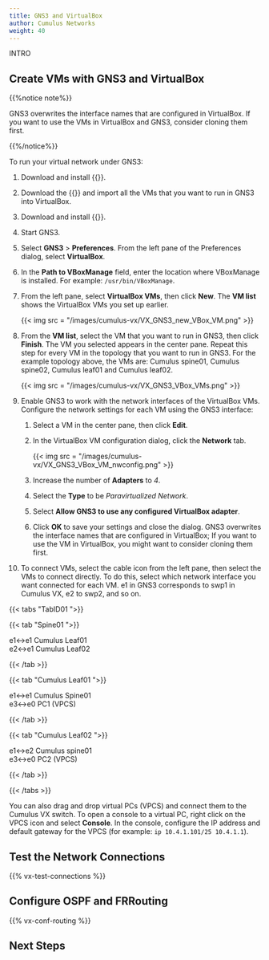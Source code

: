 ```yaml
---
title: GNS3 and VirtualBox
author: Cumulus Networks
weight: 40
---
```


INTRO

## Create VMs with GNS3 and VirtualBox

{{%notice note%}}

GNS3 overwrites the interface names that are configured in VirtualBox. If you want to use the VMs in VirtualBox and GNS3, consider cloning them first.

{{%/notice%}}

To run your virtual network under GNS3:

1. Download and install {{<exlink url="https://www.virtualbox.org" text="VirtualBox">}}.
2. Download the {{<exlink url="https://cumulusnetworks.com/cumulus-vx/download/" text="VirtualBox OVA image">}} and import all the VMs that you want to run in GNS3 into VirtualBox.
3. Download and install {{<exlink url="https://www.gns3.com/software" text="GNS3">}}.
4. Start GNS3.
5. Select **GNS3** \> **Preferences**. From the left pane of the Preferences dialog, select **VirtualBox**.
6. In the **Path to VBoxManage** field, enter the location where VBoxManage is installed. For example: `/usr/bin/VBoxManage`.
7. From the left pane, select **VirtualBox VMs**, then click **New**. The **VM list** shows the VirtualBox VMs you set up earlier.

    {{< img src = "/images/cumulus-vx/VX_GNS3_new_VBox_VM.png" >}}

8. From the **VM list**, select the VM that you want to run in GNS3, then click **Finish**. The VM you selected appears in the center pane. Repeat this step for every VM in the topology that you want to run in GNS3. For the example topology above, the VMs are: Cumulus spine01, Cumulus spine02, Cumulus leaf01 and Cumulus leaf02.

    {{< img src = "/images/cumulus-vx/VX_GNS3_VBox_VMs.png" >}}

9. Enable GNS3 to work with the network interfaces of the VirtualBox VMs. Configure the network settings for each VM using the GNS3 interface:

   1. Select a VM in the center pane, then click **Edit**.

   2. In the VirtualBox VM configuration dialog, click the **Network** tab.

      {{< img src = "/images/cumulus-vx/VX_GNS3_VBox_VM_nwconfig.png" >}}

   3. Increase the number of **Adapters** to *4*.
   4. Select the **Type** to be *Paravirtualized Network*.
   5. Select **Allow GNS3 to use any configured VirtualBox adapter**.
   6. Click **OK** to save your settings and close the dialog. GNS3 overwrites the interface names that are configured in VirtualBox; If you want to use the VM in VirtualBox, you might want to consider cloning them first.

10. To connect VMs, select the cable icon from the left pane, then select the VMs to connect directly. To do this, select which network interface you want connected for each VM. e1 in GNS3 corresponds to swp1 in Cumulus VX, e2 to swp2, and so on.

   {{< tabs "TabID01 ">}}

{{< tab "Spine01 ">}}

e1<->e1 Cumulus Leaf01  
e2<->e1 Cumulus Leaf02

{{< /tab >}}

{{< tab "Cumulus Leaf01 ">}}

e1<->e1 Cumulus Spine01  
e3<->e0 PC1 (VPCS)

{{< /tab >}}

{{< tab "Cumulus Leaf02 ">}}

e1<->e2 Cumulus spine01  
e3<->e0 PC2 (VPCS)

{{< /tab >}}

{{< /tabs >}}

   You can also drag and drop virtual PCs (VPCS) and connect them to the Cumulus VX switch. To open a console to a virtual PC, right click on the VPCS icon and select **Console**. In the console, configure the IP address and default gateway for the VPCS (for example: `ip 10.4.1.101/25 10.4.1.1`).

## Test the Network Connections

{{% vx-test-connections %}}

## Configure OSPF and FRRouting

{{% vx-conf-routing %}}

## Next Steps
